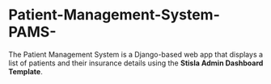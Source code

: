 # Patient-Management-System-PAMS-
The Patient Management System is a Django-based web app that displays a list of patients and their insurance details using the **Stisla Admin Dashboard Template**.
